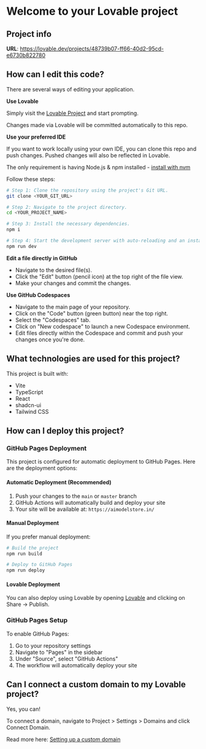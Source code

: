 # Welcome to your Lovable project

## Project info

**URL**: https://lovable.dev/projects/48739b07-ff66-40d2-95cd-e6730b822780

## How can I edit this code?

There are several ways of editing your application.

**Use Lovable**

Simply visit the [Lovable Project](https://lovable.dev/projects/48739b07-ff66-40d2-95cd-e6730b822780) and start prompting.

Changes made via Lovable will be committed automatically to this repo.

**Use your preferred IDE**

If you want to work locally using your own IDE, you can clone this repo and push changes. Pushed changes will also be reflected in Lovable.

The only requirement is having Node.js & npm installed - [install with nvm](https://github.com/nvm-sh/nvm#installing-and-updating)

Follow these steps:

```sh
# Step 1: Clone the repository using the project's Git URL.
git clone <YOUR_GIT_URL>

# Step 2: Navigate to the project directory.
cd <YOUR_PROJECT_NAME>

# Step 3: Install the necessary dependencies.
npm i

# Step 4: Start the development server with auto-reloading and an instant preview.
npm run dev
```

**Edit a file directly in GitHub**

- Navigate to the desired file(s).
- Click the "Edit" button (pencil icon) at the top right of the file view.
- Make your changes and commit the changes.

**Use GitHub Codespaces**

- Navigate to the main page of your repository.
- Click on the "Code" button (green button) near the top right.
- Select the "Codespaces" tab.
- Click on "New codespace" to launch a new Codespace environment.
- Edit files directly within the Codespace and commit and push your changes once you're done.

## What technologies are used for this project?

This project is built with:

- Vite
- TypeScript
- React
- shadcn-ui
- Tailwind CSS

## How can I deploy this project?

### GitHub Pages Deployment

This project is configured for automatic deployment to GitHub Pages. Here are the deployment options:

#### Automatic Deployment (Recommended)
1. Push your changes to the `main` or `master` branch
2. GitHub Actions will automatically build and deploy your site
3. Your site will be available at: `https://aimodelstore.in/`

#### Manual Deployment
If you prefer manual deployment:

```bash
# Build the project
npm run build

# Deploy to GitHub Pages
npm run deploy
```

#### Lovable Deployment
You can also deploy using Lovable by opening [Lovable](https://lovable.dev/projects/48739b07-ff66-40d2-95cd-e6730b822780) and clicking on Share -> Publish.

### GitHub Pages Setup
To enable GitHub Pages:
1. Go to your repository settings
2. Navigate to "Pages" in the sidebar
3. Under "Source", select "GitHub Actions"
4. The workflow will automatically deploy your site

## Can I connect a custom domain to my Lovable project?

Yes, you can!

To connect a domain, navigate to Project > Settings > Domains and click Connect Domain.

Read more here: [Setting up a custom domain](https://docs.lovable.dev/tips-tricks/custom-domain#step-by-step-guide)

